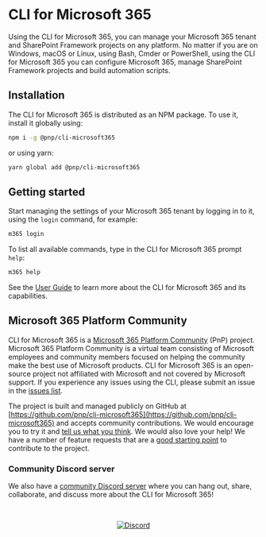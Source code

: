 # CLI for Microsoft 365

Using the CLI for Microsoft 365, you can manage your Microsoft 365 tenant and SharePoint Framework projects on any platform. No matter if you are on Windows, macOS or Linux, using Bash, Cmder or PowerShell, using the CLI for Microsoft 365 you can configure Microsoft 365, manage SharePoint Framework projects and build automation scripts.

<script id="asciicast-445653" src="https://asciinema.org/a/445653.js" async></script>

## Installation

The CLI for Microsoft 365 is distributed as an NPM package. To use it, install it globally using:

```sh
npm i -g @pnp/cli-microsoft365
```

or using yarn:

```sh
yarn global add @pnp/cli-microsoft365
```

## Getting started

Start managing the settings of your Microsoft 365 tenant by logging in to it, using the `login` command, for example:

```sh
m365 login
```

To list all available commands, type in the CLI for Microsoft 365 prompt `help`:

```sh
m365 help
```

See the [User Guide](user-guide/installing-cli.md) to learn more about the CLI for Microsoft 365 and its capabilities.

## Microsoft 365 Platform Community

CLI for Microsoft 365 is a [Microsoft 365 Platform Community](https://pnp.github.io) (PnP) project. Microsoft 365 Platform Community is a virtual team consisting of Microsoft employees and community members focused on helping the community make the best use of Microsoft products. CLI for Microsoft 365 is an open-source project not affiliated with Microsoft and not covered by Microsoft support. If you experience any issues using the CLI, please submit an issue in the [issues list](https://github.com/pnp/cli-microsoft365/issues).

The project is built and managed publicly on GitHub at [https://github.com/pnp/cli-microsoft365](https://github.com/pnp/cli-microsoft365) and accepts community contributions. We would encourage you to try it and [tell us what you think](https://github.com/pnp/cli-microsoft365/issues). We would also love your help! We have a number of feature requests that are a [good starting point](https://github.com/pnp/cli-microsoft365/issues?q=is%3Aissue+is%3Aopen+label%3A%22good+first+issue%22) to contribute to the project.

### Community Discord server

We also have a [community Discord server](https://discord.com/invite/7rfW4kg6B5) where you can hang out, share, collaborate, and discuss more about the CLI for Microsoft 365!

<br/>
<p align="center">
  <a href="https://discord.com/invite/7rfW4kg6B5">
    <img src="https://img.shields.io/badge/Discord-invite/7rfW4kg6B5-7289da?style=for-the-badge"
      alt="Discord" />
  </a>
</p>